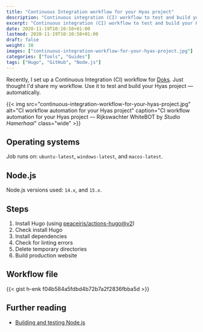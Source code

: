 ```yaml
---
title: "Continuous Integration workflow for your Hyas project"
description: "Continuous integration (CI) workflow to test and build your Hyas project."
excerpt: "Continuous integration (CI) workflow to test and build your Hyas project."
date: 2020-11-19T10:10:58+01:00
lastmod: 2020-11-19T10:10:58+01:00
draft: false
weight: 30
images: ["continuous-integration-workflow-for-your-hyas-project.jpg"]
categories: ["Tools", "Guides"]
tags: ["Hugo", "GitHub", "Node.js"]
---
```


Recently, I set up a Continuous Integration (CI) workflow for [Doks](https://github.com/h-enk/doks).
Just thought I'd share my workflow. Use it to test and build your Hyas project — automatically.

{{< img src="continuous-integration-workflow-for-your-hyas-project.jpg" alt="CI workflow automation for your Hyas project" caption="CI workflow automation for your Hyas project — Rijkswachter WhiteBOT by <em>Studio Hamerhaai</em>" class="wide" >}}

## Operating systems

Job runs on: `ubuntu-latest`, `windows-latest`, and `macos-latest`.

## Node.js

Node.js versions used: `14.x`, and `15.x`.

## Steps

1. Install Hugo (using [peaceiris/actions-hugo@v2](https://github.com/peaceiris/actions-hugo))
2. Check install Hugo
3. Install dependencies
4. Check for linting errors
5. Delete temporary directories
6. Build production website

## Workflow file

{{< gist h-enk f04b584a5fdbd4b72b7a2f2836fbba5d >}}

## Further reading

- [Building and testing Node.js](https://docs.github.com/en/free-pro-team@latest/actions/guides/building-and-testing-nodejs)
